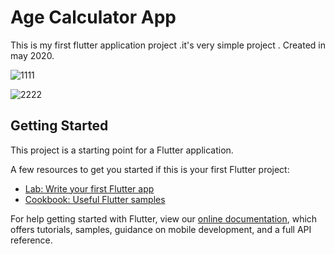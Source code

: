 # Age Calculator App

This is my first flutter application project .it's very simple project . Created in may 2020.

![1111](https://user-images.githubusercontent.com/61941216/116162839-e2131880-a6f6-11eb-8b86-88d1b2fa373b.jpg)

![2222](https://user-images.githubusercontent.com/61941216/116162556-57cab480-a6f6-11eb-8a19-a8b70b205947.jpg)

## Getting Started

This project is a starting point for a Flutter application.

A few resources to get you started if this is your first Flutter project:

- [Lab: Write your first Flutter app](https://flutter.dev/docs/get-started/codelab)
- [Cookbook: Useful Flutter samples](https://flutter.dev/docs/cookbook)

For help getting started with Flutter, view our
[online documentation](https://flutter.dev/docs), which offers tutorials,
samples, guidance on mobile development, and a full API reference.
